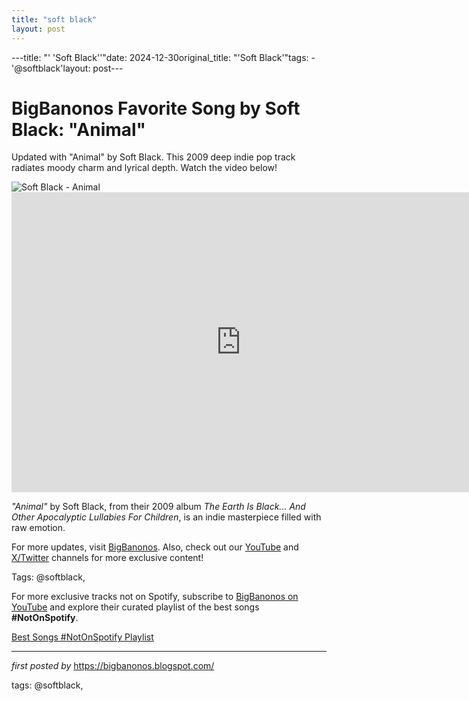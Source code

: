 ```yaml
---
title: "soft black"
layout: post
---
```

---title: "' 'Soft Black''"date: 2024-12-30original_title: "'Soft Black'"tags:  - '@softblack'layout: post---<!-- Title of the Post --><h1 >BigBanonos Favorite Song by Soft Black: "Animal"</h1> <!-- Introductory Text --><p >Updated with "Animal" by Soft Black. This 2009 deep indie pop track radiates moody charm and lyrical depth. Watch the video below!</p> <!-- Featured Image --><div > <img src="https://f4.bcbits.com/img/a3461229981_65" alt="Soft Black - Animal" /></div> <!-- YouTube Video Embed --><div > <iframe width="733" height="480" src="https://www.youtube.com/embed/8_GhFo8s8vQ" frameborder="0" allowfullscreen></iframe></div> <!-- Song Information --><div > <p><em>"Animal"</em> by Soft Black, from their 2009 album *The Earth Is Black... And Other Apocalyptic Lullabies For Children*, is an indie masterpiece filled with raw emotion.</p></div> <!-- Footer Links --><div > <p>For more updates, visit <a href="https://bigbanonos.blogspot.com/" target="_blank">BigBanonos</a>. Also, check out our <a href="https://www.youtube.com/@BigBanonos" target="_blank">YouTube</a> and <a href="https://x.com/bigbanonos" target="_blank">X/Twitter</a> channels for more exclusive content!</p></div> <!-- Tags --><p >Tags: @softblack,</p><!--Subscribe and Playlist Links--><div>    <p>For more exclusive tracks not on Spotify, subscribe to <a href="https://www.youtube.com/@BigBanonos" target="_blank">BigBanonos on YouTube</a> and explore their curated playlist of the best songs <strong>#NotOnSpotify</strong>.</p>    <p><a href="https://www.youtube.com/playlist?list=PLtuNtuTatqI0kFahUCbtbfenC_ET5O_tr" target="_blank">Best Songs #NotOnSpotify Playlist<br /></a></p></div><hr /><p><em>first posted by</em> <a href="https://bigbanonos.blogspot.com/" rel="noopener" target="_new">https://bigbanonos.blogspot.com/</a></p><p>tags: @softblack,</p>